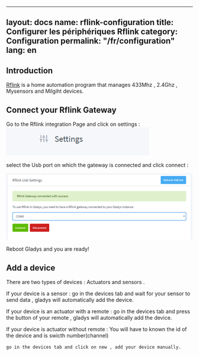
---
layout: docs
name: rflink-configuration
title: Configurer les périphériques Rflink
category: Configuration
permalink: "/fr/configuration"
lang: en
---

## Introduction

[Rflink](http://www.rflink.nl/blog2/) is a home automation program that manages 433Mhz , 2.4Ghz , Mysensors and Milgiht devices.

## Connect your Rflink Gateway

Go to the Rflink integration Page and click on settings :
<br>
<img src="/assets/image/configuration/rflink/settings.PNG" alt="Settings" class="img-responsive" />


select the Usb port on which the gateway is connected and click connect : 

<img src="/assets/image/configuration/rflink/port.PNG" alt="Port selection" class="img-responsive" />


Reboot Gladys and you are ready!



## Add a device

There are two types of devices : Actuators and sensors .

If your device is a sensor : 
	go in the devices tab and wait for your sensor to send data , gladys will automatically add the device.
	
If your device is an actuator with a remote : 
	go in the devices tab and press the button of your remote ,  gladys will automatically add the device.
	
If your device is actuator without remote : 
	You will have to known the id of the device and is swicth number(channel)
	
	go in the devices tab and click on new , add your device manually.


